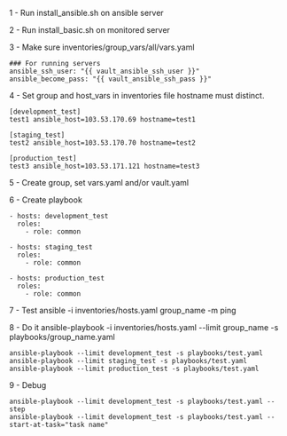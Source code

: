 1 - Run install_ansible.sh on ansible server

2 - Run install_basic.sh on monitored server

3 - Make sure inventories/group_vars/all/vars.yaml
```
### For running servers
ansible_ssh_user: "{{ vault_ansible_ssh_user }}"
ansible_become_pass: "{{ vault_ansible_ssh_pass }}"
```
4 - Set group and host_vars in inventories file
hostname must distinct.
```
[development_test]
test1 ansible_host=103.53.170.69 hostname=test1

[staging_test]
test2 ansible_host=103.53.170.70 hostname=test2

[production_test]
test3 ansible_host=103.53.171.121 hostname=test3
```

5 - Create group, set vars.yaml and/or vault.yaml

6 - Create playbook
```
- hosts: development_test
  roles:
    - role: common

- hosts: staging_test
  roles:
    - role: common

- hosts: production_test
  roles:
    - role: common
```

7 - Test
ansible -i inventories/hosts.yaml group_name -m ping

8 - Do it
ansible-playbook -i inventories/hosts.yaml --limit group_name -s playbooks/group_name.yaml

```
ansible-playbook --limit development_test -s playbooks/test.yaml
ansible-playbook --limit staging_test -s playbooks/test.yaml
ansible-playbook --limit production_test -s playbooks/test.yaml
```

9 - Debug
```
ansible-playbook --limit development_test -s playbooks/test.yaml --step
ansible-playbook --limit development_test -s playbooks/test.yaml --start-at-task="task name"
```
